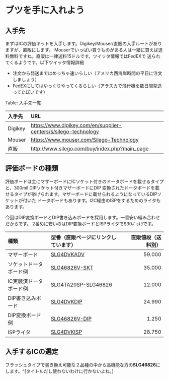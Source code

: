 # ブツを手に入れよう

## 入手先

まずはICの評価キットを入手します。Digikey/Mouser/直販の入手ルートがありますが、直販にします。
Mouserでいっぱい買うものがある人は一緒に買えば送料無料ですね。直販は一律送料15ドルです。ツイッタ情報ではFedEXで
送られてくるようです。以下ツイッタ情報詳細

- 注文から発送まではめっちゃ速いらしい（アメリカ西海岸時間の平日に注文しましょう）
- FedEXにしてはゆっくりやってくるらしい（アラスカで飛行機を数日間見送ってたぽいです）

Table: 入手先一覧

| 入手先  | URL                                                               |
|:--------|:------------------------------------------------------------------|
| Digikey | <https://www.digikey.com/en/supplier-centers/s/silego-technology> |
| Mouser  | <https://www.mouser.com/Silego-Technology>                        |
| 直販    | <http://www.silego.com/buy/index.php?main_page>                   |

## 評価ボードの種類

評価ボードは主にマザーボードにICソケット付きのドータボードを載せるタイプと、300mil DIPソケット付きマザーボードにDIP
変換されたドータボードを載せるタイプが挙げられます。マザーボードに載せられるようになっているDIPソケットが付いた
ドータボードもあります。I2C経由のISPをするためのライタもあります。

今回はDIP変換ボードとDIP書き込みボードを採用します。一番安い組み合わせだからです。
2番めに安いのはDIP変換ボードとISPライタで$30ﾎﾟｯｷﾘです。

| 種類                   | 型番（直販ページにリンクしています）                                                              | 直販値段（送料別） |
|:-----------------------|:--------------------------------------------------------------------------------------------------|-------------------:|
| マザーボード           | [SLG4DVKADV](http://www.silego.com/buy/index.php?main_page=product_info&products_id=528)          |             59.000 |
| ソケットドータボード例 | [SLG46826V-SKT](http://www.silego.com/buy/index.php?main_page=product_info&products_id=719)       |             35.000 |
| IC実装済ドータボード例 | [SLG4TA20SP-SLG46826](http://www.silego.com/buy/index.php?main_page=product_info&products_id=722) |             12.000 |
| DIP書き込みボード      | [SLG4DVKDIP](http://www.silego.com/buy/index.php?main_page=product_info&products_id=691)          |             24.990 |
| DIP変換ボード例        | [SLG46826V-DIP](http://www.silego.com/buy/index.php?main_page=product_info&products_id=721)       |              1.250 |
| ISPライタ              | [SLG4DVKISP](http://www.silego.com/buy/index.php?main_page=product_info&products_id=727)          |             28.750 |

## 入手するICの選定

フラッシュタイプで書き換え可能な２品種の中から高機能な方の**SLG46826**にします。^[タイトルだし使わないわけに行かないよね。]
